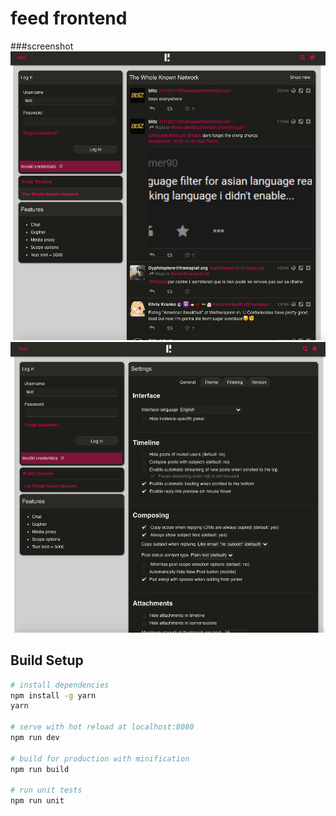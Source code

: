 # feed frontend

###screenshot
![feed](screenshot/feed.png)
![feed](screenshot/setting.png)
## Build Setup

``` bash
# install dependencies
npm install -g yarn
yarn

# serve with hot reload at localhost:8080
npm run dev

# build for production with minification
npm run build

# run unit tests
npm run unit
```
